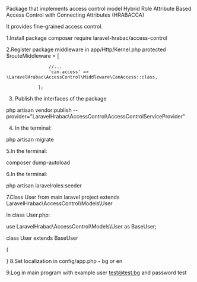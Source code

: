 Package that implements access control model Hybrid Role Attribute Based Access Control with Connecting Attributes (HRABACCA)

It provides fine-grained access control.

1.Install package
composer require laravel-hrabac/access-control

2.Register package middleware in app/Http/Kernel.php
protected $routeMiddleware = [

					//...
					'can.access' => \LaravelHrabac\AccessControl\Middleware\CanAccess::class,
					
				];
				
3. Publish the interfaces of the package	
	
php artisan vendor:publish --provider="LaravelHrabac\AccessControl\AccessControlServiceProvider"


4. In the terminal:

php artisan migrate

5.In the terminal:

composer dump-autoload

6.In the terminal:

php artisan laravelroles:seeder

7.Class User from main laravel project extends LaravelHrabac\AccessControl\Models\User

In class User.php:


use LaravelHrabac\AccessControl\Models\User as BaseUser;


class User extends BaseUser

{


}
8.Set localization in config/app.php - bg or en


9.Log in main program with example user test@test.bg and password test